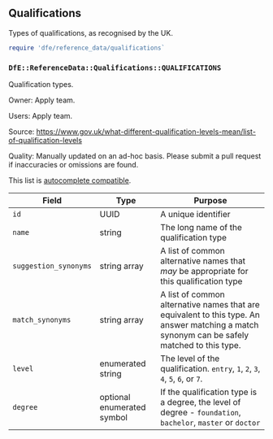 ## Qualifications

Types of qualifications, as recognised by the UK.

```ruby
require 'dfe/reference_data/qualifications`
```

### `DfE::ReferenceData::Qualifications::QUALIFICATIONS`

Qualification types.

Owner: Apply team.

Users: Apply team.

Source: https://www.gov.uk/what-different-qualification-levels-mean/list-of-qualification-levels

Quality: Manually updated on an ad-hoc basis. Please submit a pull request if inaccuracies or omissions are found.

This list is [autocomplete compatible](autocomplete_compatability.md).

| Field | Type | Purpose |
|---|---|---|
| `id` | UUID | A unique identifier |
| `name` | string | The long name of the qualification type |
| `suggestion_synonyms` | string array | A list of common alternative names that *may* be appropriate for this qualification type |
| `match_synonyms` | string array | A list of common alternative names that are equivalent to this type. An answer matching a match synonym can be safely matched to this type.|
| `level` | enumerated string | The level of the qualification. `entry`, `1`, `2`, `3`, `4`, `5`, `6`, or `7`. |
| `degree` | optional enumerated symbol | If the qualification type is a degree, the level of degree - `foundation`, `bachelor`, `master` or `doctor` |


